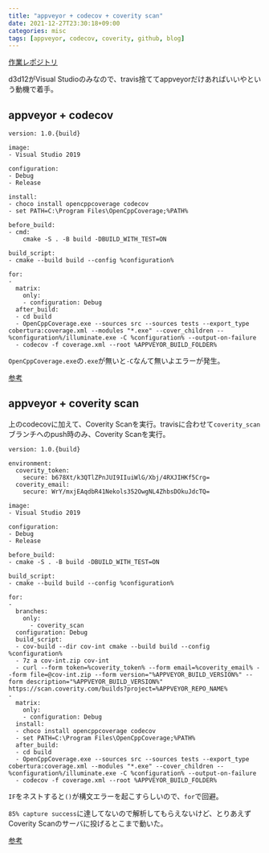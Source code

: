 ```yaml
---
title: "appveyor + codecov + coverity scan"
date: 2021-12-27T23:30:18+09:00
categories: misc
tags: [appveyor, codecov, coverity, github, blog]
---
```


[作業レポジトリ](https://github.com/jimbi-o/minimal-cpp-pj)

d3d12がVisual Studioのみなので、travis捨ててappveyorだけあればいいやという動機で着手。

## appveyor + codecov

```
version: 1.0.{build}

image:
- Visual Studio 2019

configuration:
- Debug
- Release

install:
- choco install opencppcoverage codecov
- set PATH=C:\Program Files\OpenCppCoverage;%PATH%

before_build:
- cmd:
    cmake -S . -B build -DBUILD_WITH_TEST=ON

build_script:
- cmake --build build --config %configuration%

for:
-
  matrix:
    only:
    - configuration: Debug
  after_build:
  - cd build
  - OpenCppCoverage.exe --sources src --sources tests --export_type cobertura:coverage.xml --modules "*.exe" --cover_children -- %configuration%/illuminate.exe -C %configuration% --output-on-failure
  - codecov -f coverage.xml --root %APPVEYOR_BUILD_FOLDER%
```

``OpenCppCoverage.exe``の``.exe``が無いと`-C`なんて無いよエラーが発生。

[参考](https://github.com/codecov/example-cpp11-cmake/blob/master/.appveyor.yml)

## appveyor + coverity scan

上のcodecovに加えて、Coverity Scanを実行。travisに合わせて``coverity_scan``ブランチへのpush時のみ、Coverity Scanを実行。

```
version: 1.0.{build}

environment:
  coverity_token:
    secure: b678Xt/k3QTlZPnJUI9IIuiWlG/Xbj/4RXJIHKf5Crg=
  coverity_email:
    secure: WrY/mxjEAqdbR41Nekols352OwgNL4ZhbsDOkuJdcTQ=

image:
- Visual Studio 2019

configuration:
- Debug
- Release

before_build:
- cmake -S . -B build -DBUILD_WITH_TEST=ON

build_script:
- cmake --build build --config %configuration%

for:
-
  branches:
    only:
      - coverity_scan
  configuration: Debug
  build_script:
  - cov-build --dir cov-int cmake --build build --config %configuration%
  - 7z a cov-int.zip cov-int
  - curl --form token=%coverity_token% --form email=%coverity_email% --form file=@cov-int.zip --form version="%APPVEYOR_BUILD_VERSION%" --form description="%APPVEYOR_BUILD_VERSION%" https://scan.coverity.com/builds?project=%APPVEYOR_REPO_NAME%
-
  matrix:
    only:
    - configuration: Debug
  install:
  - choco install opencppcoverage codecov
  - set PATH=C:\Program Files\OpenCppCoverage;%PATH%
  after_build:
  - cd build
  - OpenCppCoverage.exe --sources src --sources tests --export_type cobertura:coverage.xml --modules "*.exe" --cover_children -- %configuration%/illuminate.exe -C %configuration% --output-on-failure
  - codecov -f coverage.xml --root %APPVEYOR_BUILD_FOLDER%
```

``IF``をネストすると``()``が構文エラーを起こすらしいので、``for``で回避。

``85% capture success``に達してないので解析してもらえないけど、とりあえずCoverity Scanのサーバに投げるとこまで動いた。

[参考](https://thehermeticvault.com/software-development/using-coverity-scan-with-appveyor)
